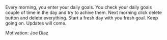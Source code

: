 Every morning, you enter your daily goals. 
You check your daily goals couple of time in the day and try to achive them.
Next morning click delete button and delete everything. 
Start a fresh day with you fresh goal.
Keep going on.
Updates will come.

Motivation: Joe Diaz
